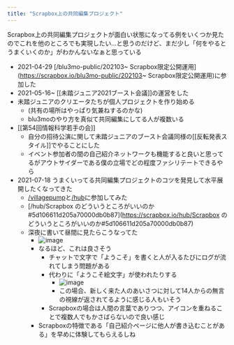 ```yaml
---
title: "Scrapbox上の共同編集プロジェクト"
---
```


Scrapbox上の共同編集プロジェクトが面白い状態になってる例をいくつか見たのでこれを他のところでも実現したい…と思うのだけど、まだ少し「何をやるとうまくいくのか」がわかんないなぁと思っている

- 2021-04-29 [/blu3mo-public/202103~ Scrapbox限定公開運用](https://scrapbox.io/blu3mo-public/202103~ Scrapbox限定公開運用)に参加した
- 2021-05-16~ [[未踏ジュニア2021ブースト会議]]の運営をした
- 未踏ジュニアのクリエータたちが個人プロジェクトを作り始める
    - (共有の場所はやっぱり気兼ねするのかな)
    - blu3moのやり方を真似て共同編集にしてる人が複数いる
- [[第54回情報科学若手の会]]
    - 自分の招待公演に関して未踏ジュニアのブースト会議同様の[[反転発表スタイル]]でやることにした
    - イベント参加者の間の自己紹介ネットワークも機能すると良いと思ってるがアウトサイダーである僕の立場でどの程度ファシリテートできるやら
- 2021-07-18 うまくいってる共同編集プロジェクトのコツを発見して水平展開したくなってきた
    - [/villagepump](https://scrapbox.io/villagepump)と[/hub](https://scrapbox.io/hub)に参加してみた
    - [/hub/Scrapbox のどういうところがいいのか#5d106611d205a70000db0b87](https://scrapbox.io/hub/Scrapbox のどういうところがいいのか#5d106611d205a70000db0b87)
    - 深夜に書いて昼間に見たらこうなってた
        - ![image](https://gyazo.com/7ac2fe8e29b31c1abc2cd230e8f80a3c/thumb/1000)
        - なるほど、これは良さそう
            - チャットで文字で「ようこそ」を書くと人が入るたびにログが流れてしまう問題がある
            - 代わりに「ようこそ絵文字」が使われたりする
                - ![image](https://gyazo.com/99aaa38c38598baf18115404b627f84d/thumb/1000)
                - この場合、新しく来た人のあいさつに対して14人からの無言の視線が返されてるように感じる人もいそう
            - Scrapboxの場合は人間の言葉でありつつ、アイコンを重ねることで複数人でもかさばらないので良い感じ
        - Scrapboxの特徴である「自己紹介ページに他人が書き込むことがある」を早めに体験してもらえるしね
